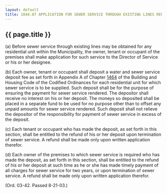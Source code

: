 ---
layout: default 
title: 1044.07 APPLICATION FOR SEWER SERVICE THROUGH EXISTING LINES REQUIRED; DEPOSIT.---

{{ page.title }}
----------------

​(a) Before sewer service through existing lines may be obtained for any
residential unit within the Municipality, the owner, tenant or occupant
of the premises shall make application for such service to the Director
of Service or his or her designee.

​(b) Each owner, tenant or occupant shall deposit a water and sewer
service deposit fee as set forth in Appendix A of Chapter
[1464](58d37b9c.html) of the Building and Housing Code of the Codified
Ordinances for each residential unit for which sewer service is to be
supplied. Such deposit shall be for the purpose of ensuring the payment
for sewer service rendered. The depositor shall receive no interest on
his or her deposit. The moneys so deposited shall be placed in a
separate fund to be used for no purpose other than to offset any unpaid
amounts for sewer service rendered. Such deposit shall not relieve the
depositor of the responsibility for payment of sewer service in excess
of the deposit.

​(c) Each tenant or occupant who has made the deposit, as set forth in
this section, shall be entitled to the refund of his or her deposit upon
termination of sewer service. A refund shall be made only upon written
application therefor.

​(d) Each owner of the premises to which sewer service is required who
has made the deposit, as set forth in this section, shall be entitled to
the refund of his or her deposit at such time as he or she has made
timely payment of all charges for sewer service for two years, or upon
termination of sewer service. A refund shall be made only upon written
application therefor.

(Ord. 03-42. Passed 8-21-03.)
